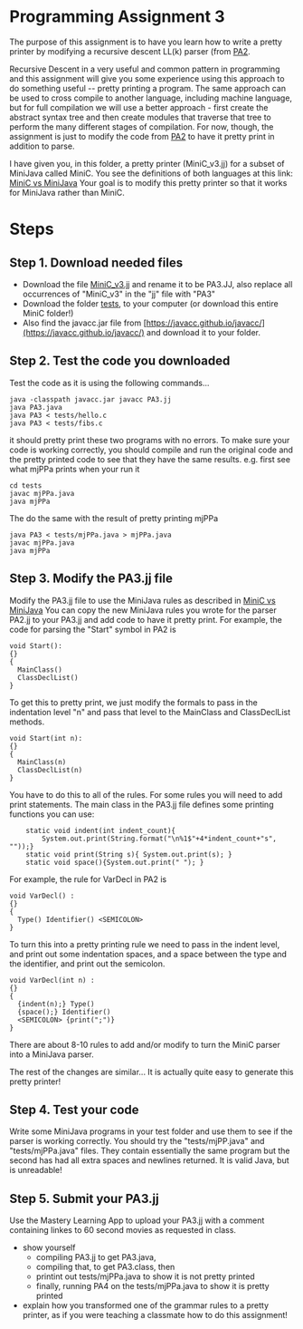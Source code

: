 # Programming Assignment 3
The purpose of this assignment is to have you learn how to write a pretty printer by modifying a
recursive descent LL(k) parser (from [PA2](../PA2/README.md).

Recursive Descent in a very useful and common pattern in programming and this assignment will give
you some experience using this approach to do something useful -- pretty printing a program. The same
approach can be used to cross compile to another language, including machine language, but for full
compilation we will use a better approach - first create the abstract syntax tree and then create modules
that traverse that tree to perform the many different stages of compilation.  For now, though, the
assignment is just to modify the code from [PA2](../PA2/README.md) to have it pretty print in addition to parse.

I have given you, in this folder, a pretty printer (MiniC_v3.jj) for a subset of MiniJava called MiniC.
You see the definitions of both languages at this link: [MiniC vs MiniJava](../MiniCvsMiniJava.md)
Your goal is to modify this pretty printer so that it works for MiniJava rather than MiniC.

# Steps
## Step 1. Download needed files
* Download the file [MiniC_v3.jj](./MiniC_v3.jj) and rename it to be PA3.JJ, also replace all occurrences of "MiniC_v3" in the "jj" file with "PA3"
* Download the folder [tests](./tests), to your computer (or download this entire MiniC folder!)
* Also find the javacc.jar file from [https://javacc.github.io/javacc/](https://javacc.github.io/javacc/) and download it to your folder.

## Step 2. Test the code you downloaded
Test the code as it is using the following commands...
```
java -classpath javacc.jar javacc PA3.jj
java PA3.java
java PA3 < tests/hello.c
java PA3 < tests/fibs.c
```
it should pretty print these two programs with no errors.
To make sure your code is working correctly, you should compile and run the original code and the pretty printed code to see that they have the same results.
e.g. first see what mjPPa prints when your run it
```
cd tests
javac mjPPa.java
java mjPPa
```
The do the same with the result of pretty printing mjPPa
```
java PA3 < tests/mjPPa.java > mjPPa.java
javac mjPPa.java
java mjPPa
```

## Step 3. Modify the PA3.jj file
Modify the PA3.jj file to use the MiniJava rules as described in [MiniC vs MiniJava](./MiniCvsMiniJava.md)
You can copy the new MiniJava rules you wrote for the parser PA2.jj to your PA3.jj and add code to have it pretty print.
For example, the code for parsing the "Start" symbol in PA2 is
```
void Start():
{}
{
  MainClass()
  ClassDeclList()
}
```
To get this to pretty print, we just modify the formals to pass in the indentation level "n"
and pass that level to the MainClass and ClassDeclList methods.
```
void Start(int n):
{}
{
  MainClass(n)
  ClassDeclList(n)
}
```
You have to do this to all of the rules.  For some rules you will need to add print statements.
The main class in the PA3.jj file defines some printing functions you can use:
```
    static void indent(int indent_count){
        System.out.print(String.format("\n%1$"+4*indent_count+"s", ""));}   
    static void print(String s){ System.out.print(s); }
    static void space(){System.out.print(" "); }
```
For example, the rule for VarDecl in PA2 is
```
void VarDecl() :
{}
{ 
  Type() Identifier() <SEMICOLON>
}
```
To turn this into a pretty printing rule we need to pass in the indent level, and print out
some indentation spaces, and a space between the type and the identifier, and print out the semicolon.
```
void VarDecl(int n) :
{}
{ 
  {indent(n);} Type()
  {space();} Identifier()
  <SEMICOLON> {print(";")}
}
```
There are about 8-10 rules to add and/or modify to turn the MiniC parser into a MiniJava parser.

The rest of the changes are similar... It is actually quite easy to generate this pretty printer!

## Step 4. Test your code
Write some MiniJava programs in your test folder and use them to see if the parser is working correctly.
You should try the "tests/mjPP.java" and "tests/mjPPa.java" files. They contain essentially the same program
but the second has had all extra spaces and newlines returned. It is valid Java, but is unreadable!

## Step 5. Submit your PA3.jj 
Use the Mastery Learning App to upload your PA3.jj with a comment containing linkes to 60 second movies as requested in class.
 * show yourself
     * compiling PA3.jj to get PA3.java,
     * compiling that, to get PA3.class, then
     * printint out tests/mjPPa.java to show it is not pretty printed
     * finally, running PA4 on the tests/mjPPa.java to show it is pretty printed
 * explain how you transformed one of the grammar rules to a pretty printer, as if you were teaching a classmate how to do this assignment! 



